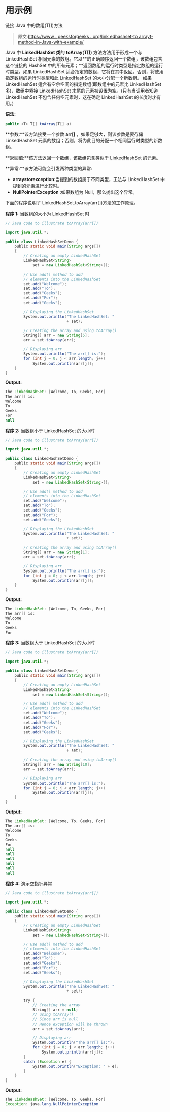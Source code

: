 # 用示例

链接 Java 中的数组(T[])方法

> 原文:[https://www . geeksforgeeks . org/link edhashset-to arrayt-method-in-Java-with-example/](https://www.geeksforgeeks.org/linkedhashset-toarrayt-method-in-java-with-example/)

Java 中 **LinkedHashSet 类**的 **toArray(T[])** 方法方法用于形成一个与 LinkedHashSet 相同元素的数组。它以**的正确顺序返回一个数组，该数组包含这个链接的 HashSet 中的所有元素；**返回数组的运行时类型是指定数组的运行时类型。如果 LinkedHashSet 适合指定的数组，它将在其中返回。否则，将使用指定数组的运行时类型和此 LinkedHashSet 的大小分配一个新数组。
如果 LinkedHashSet 适合有空余空间的指定数组(即数组中的元素比 LinkedHashSet 多)，数组中紧接 LinkedHashSet 末尾的元素被设置为空。(只有当调用者知道 LinkedHashSet 不包含任何空元素时，这在确定 LinkedHashSet 的长度时才有用。)

**语法:**

```java
public <T> T[] toArray(T[] a)
```

**参数:**该方法接受一个参数 **arr[]** ，如果足够大，则该参数是要存储 LinkedHashSet 元素的数组；否则，将为此目的分配一个相同运行时类型的新数组。

**返回值:**该方法返回一个数组，该数组包含类似于 LinkedHashSet 的元素。

**异常:**该方法可能会引发两种类型的异常:

*   **arraystorexception**:当提到的数组属于不同类型，无法与 LinkedHashSet 中提到的元素进行比较时。
*   **NullPointerException** :如果数组为 Null，那么抛出这个异常。

下面的程序说明了 LinkedHashSet.toArray(arr[])方法的工作原理。

**程序 1:** 当数组的大小为 LinkedHashSet 时

```java
// Java code to illustrate toArray(arr[])

import java.util.*;

public class LinkedHashSetDemo {
    public static void main(String args[])
    {
        // Creating an empty LinkedHashSet
        LinkedHashSet<String>
            set = new LinkedHashSet<String>();

        // Use add() method to add
        // elements into the LinkedHashSet
        set.add("Welcome");
        set.add("To");
        set.add("Geeks");
        set.add("For");
        set.add("Geeks");

        // Displaying the LinkedHashSet
        System.out.println("The LinkedHashSet: "
                           + set);

        // Creating the array and using toArray()
        String[] arr = new String[5];
        arr = set.toArray(arr);

        // Displaying arr
        System.out.println("The arr[] is:");
        for (int j = 0; j < arr.length; j++)
            System.out.println(arr[j]);
    }
}
```

**Output:**

```java
The LinkedHashSet: [Welcome, To, Geeks, For]
The arr[] is:
Welcome
To
Geeks
For
null

```

**程序 2:** 当数组小于 LinkedHashSet 的大小时

```java
// Java code to illustrate toArray(arr[])

import java.util.*;

public class LinkedHashSetDemo {
    public static void main(String args[])
    {
        // Creating an empty LinkedHashSet
        LinkedHashSet<String>
            set = new LinkedHashSet<String>();

        // Use add() method to add
        // elements into the LinkedHashSet
        set.add("Welcome");
        set.add("To");
        set.add("Geeks");
        set.add("For");
        set.add("Geeks");

        // Displaying the LinkedHashSet
        System.out.println("The LinkedHashSet: "
                           + set);

        // Creating the array and using toArray()
        String[] arr = new String[1];
        arr = set.toArray(arr);

        // Displaying arr
        System.out.println("The arr[] is:");
        for (int j = 0; j < arr.length; j++)
            System.out.println(arr[j]);
    }
}
```

**Output:**

```java
The LinkedHashSet: [Welcome, To, Geeks, For]
The arr[] is:
Welcome
To
Geeks
For

```

**程序 3:** 当数组大于 LinkedHashSet 的大小时

```java
// Java code to illustrate toArray(arr[])

import java.util.*;

public class LinkedHashSetDemo {
    public static void main(String args[])
    {
        // Creating an empty LinkedHashSet
        LinkedHashSet<String>
            set = new LinkedHashSet<String>();

        // Use add() method to add
        // elements into the LinkedHashSet
        set.add("Welcome");
        set.add("To");
        set.add("Geeks");
        set.add("For");
        set.add("Geeks");

        // Displaying the LinkedHashSet
        System.out.println("The LinkedHashSet: "
                           + set);

        // Creating the array and using toArray()
        String[] arr = new String[10];
        arr = set.toArray(arr);

        // Displaying arr
        System.out.println("The arr[] is:");
        for (int j = 0; j < arr.length; j++)
            System.out.println(arr[j]);
    }
}
```

**Output:**

```java
The LinkedHashSet: [Welcome, To, Geeks, For]
The arr[] is:
Welcome
To
Geeks
For
null
null
null
null
null
null

```

**程序 4:** 演示空指针异常

```java
// Java code to illustrate toArray(arr[])

import java.util.*;

public class LinkedHashSetDemo {
    public static void main(String args[])
    {
        // Creating an empty LinkedHashSet
        LinkedHashSet<String>
            set = new LinkedHashSet<String>();

        // Use add() method to add
        // elements into the LinkedHashSet
        set.add("Welcome");
        set.add("To");
        set.add("Geeks");
        set.add("For");
        set.add("Geeks");

        // Displaying the LinkedHashSet
        System.out.println("The LinkedHashSet: "
                           + set);

        try {
            // Creating the array
            String[] arr = null;
            // using toArray()
            // Since arr is null
            // Hence exception will be thrown
            arr = set.toArray(arr);

            // Displaying arr
            System.out.println("The arr[] is:");
            for (int j = 0; j < arr.length; j++)
                System.out.println(arr[j]);
        }
        catch (Exception e) {
            System.out.println("Exception: " + e);
        }
    }
}
```

**Output:**

```java
The LinkedHashSet: [Welcome, To, Geeks, For]
Exception: java.lang.NullPointerException

```